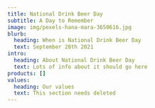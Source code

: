 ```yaml
---
title: National Drink Beer Day
subtitle: A Day to Remember
image: img/pexels-hana-mara-3650616.jpg
blurb:
  heading: When is National Drink Beer Day
  text: September 28th 2021
intro:
  heading: About National Drink Beer Day
  text: Lots of info about it should go here
products: []
values:
  heading: Our values
  text: This section needs deleted
---
```

